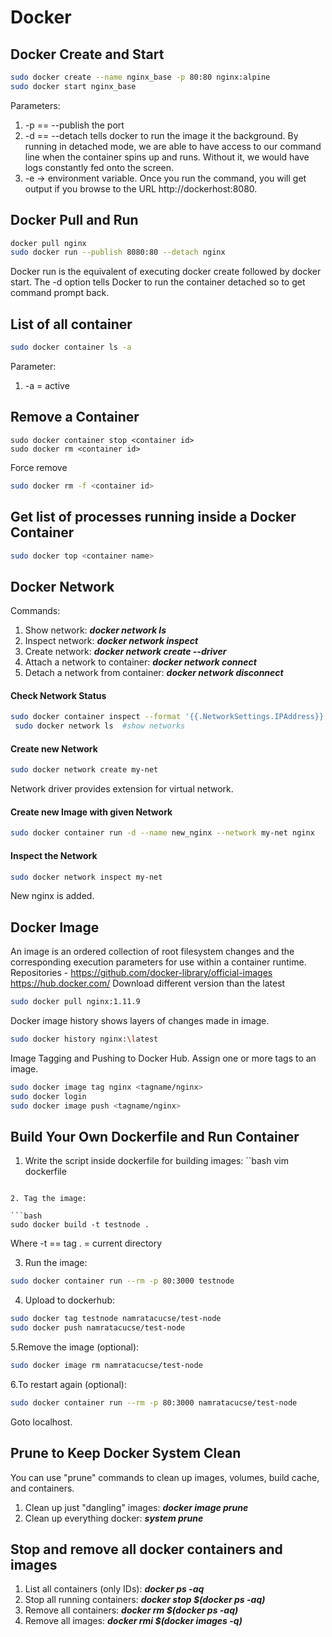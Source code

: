 # Docker

## Docker Create and Start
```bash
sudo docker create --name nginx_base -p 80:80 nginx:alpine
sudo docker start nginx_base
```
Parameters:
1. -p == --publish the port
2. -d == --detach tells docker to run the image it the background.
By running in detached mode, we are able to have access to our command line when the container spins up and runs. Without it, we would have logs constantly fed onto the screen.
3. -e -> environment variable.
Once you run the command, you will get output if you browse to the URL http://dockerhost:8080.


## Docker Pull and Run
```bash
docker pull nginx
sudo docker run --publish 8080:80 --detach nginx
```
Docker run is the equivalent of executing docker create followed by docker start. The -d option tells Docker to run the container detached so to get command prompt back.

## List of all container
```bash 
sudo docker container ls -a  
```
Parameter:
1. -a = active

## Remove a Container
```bahs
sudo docker container stop <container id>
sudo docker rm <container id>
```
Force remove 
```bash
sudo docker rm -f <container id>
```
## Get list of processes running inside a Docker Container
```bash
sudo docker top <container name>
```

## Docker Network
Commands: 
1. Show network:  ***docker network ls***
2. Inspect network:  ***docker network inspect***
3. Create network:  ***docker network create --driver***
4. Attach a network to container:  ***docker network connect***
5. Detach a network from container:  ***docker network disconnect***

#### Check Network Status
```bash
sudo docker container inspect --format '{{.NetworkSettings.IPAddress}}' webhost
 sudo docker network ls  #show networks
```
#### Create new Network
```bash
sudo docker network create my-net
```
Network driver provides extension for virtual network.

#### Create new Image with given Network
```bash
sudo docker container run -d --name new_nginx --network my-net nginx
```
#### Inspect the Network 
```bash 
sudo docker network inspect my-net
```
New nginx is added.


## Docker Image
An image is an ordered collection of root filesystem changes and the corresponding execution parameters for use within a container runtime.
Repositories - https://github.com/docker-library/official-images
             		https://hub.docker.com/
Download different version than the latest
```bash
sudo docker pull nginx:1.11.9
```
Docker image history shows layers of changes made in image.
```bash
sudo docker history nginx:\latest
```
Image Tagging and Pushing to Docker Hub. Assign one or more tags to an image.
```bash
sudo docker image tag nginx <tagname/nginx>
sudo docker login
sudo docker image push <tagname/nginx>
```


## Build Your Own Dockerfile and Run Container

1. Write the script inside dockerfile for building images:
``bash 
vim dockerfile
```

2. Tag the image:

```bash
sudo docker build -t testnode .
```
Where
-t == tag
. = current directory

3. Run the image:
```bash
sudo docker container run --rm -p 80:3000 testnode
```
4. Upload to dockerhub:
```bash
sudo docker tag testnode namratacucse/test-node
sudo docker push namratacucse/test-node
```
5.Remove the image (optional):
```bash
sudo docker image rm namratacucse/test-node
```
6.To restart again (optional):
```bash
sudo docker container run --rm -p 80:3000 namratacucse/test-node
```
Goto localhost.

## Prune to Keep Docker System Clean
You can use "prune" commands to clean up images, volumes, build cache, and containers.
1. Clean up just "dangling" images: ***docker image prune***
2. Clean up everything docker:  ***system prune***

## Stop and remove all docker containers and images
1. List all containers (only IDs):  ***docker ps -aq***
2. Stop all running containers:  ***docker stop $(docker ps -aq)***
3. Remove all containers:   ***docker rm $(docker ps -aq)***
4. Remove all images:  ***docker rmi $(docker images -q)***
